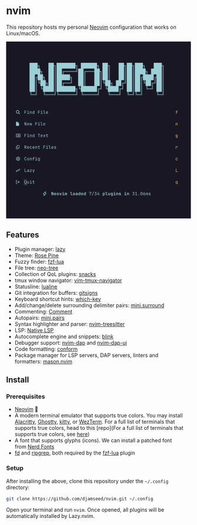 # nvim

This repository hosts my personal [Neovim](https://neovim.io) configuration that works on Linux/macOS.

![cover](nvim.png)

## Features

- Plugin manager: [lazy](https://github.com/folke/lazy.nvim)
- Theme: [Rose Pine](https://github.com/rose-pine/neovim)
- Fuzzy finder: [fzf-lua](https://github.com/ibhagwan/fzf-lua)
- File tree: [neo-tree](https://github.com/nvim-neo-tree/neo-tree.nvim)
- Collection of QoL plugins: [snacks](https://github.com/folke/snacks.nvim)
- tmux window navigator: [vim-tmux-navigator](https://github.com/christoomey/vim-tmux-navigator)
- Statusline: [lualine](https://github.com/nvim-lualine/lualine.nvim)
- Git integration for buffers: [gitsigns](https://github.com/lewis6991/gitsigns.nvim)
- Keyboard shortcut hints: [which-key](https://github.com/folke/which-key.nvim)
- Add/change/delete surrounding delimiter pairs: [mini.surround](https://github.com/echasnovski/mini.surround)
- Commenting: [Comment](https://github.com/numToStr/Comment.nvim)
- Autopairs: [mini.pairs](https://github.com/echasnovski/mini.pairs)
- Syntax highlighter and parser: [nvim-treesitter](https://github.com/nvim-treesitter/nvim-treesitter)
- LSP: [Native LSP](https://neovim.io/doc/user/lsp.html)
- Autocomplete engine and snippets: [blink](https://github.com/Saghen/blink.cmp)
- Debugger support: [nvim-dap](https://github.com/mfussenegger/nvim-dap) and [nvim-dap-ui](https://github.com/rcarriga/nvim-dap-ui)
- Code formatting: [conform](https://github.com/stevearc/conform.nvim)
- Package manager for LSP servers, DAP servers, linters and formatters: [mason.nvim](https://github.com/williamboman/mason.nvim)

## Install

### Prerequisites

- [Neovim](https://neovim.io) 👻
- A modern terminal emulator that supports true colors. You may install [Alacritty](https://alacritty.org), [Ghostty](https://ghostty.org), [kitty](https://sw.kovidgoyal.net/kitty), or [WezTerm](https://wezfurlong.org/wezterm). For a full list of terminals that supports true colors, head to this [repo](For a full list of terminals that supports true colors, see [here](https://github.com/termstandard/colors?tab=readme-ov-file#terminal-emulators))
- A font that supports glyphs (icons). We can install a patched font from [Nerd Fonts](https://www.nerdfonts.com/)
- [fd](https://github.com/sharkdp/fd) and [ripgrep](https://github.com/BurntSushi/ripgrep), both required by the [fzf-lua](https://github.com/ibhagwan/fzf-lua?tab=readme-ov-file) plugin

### Setup

After installing the above, clone this repository under the `~/.config` directory:

```sh
git clone https://github.com/djamseed/nvim.git ~/.config
```

Open your terminal and run `nvim`. Once opened, all plugins will be automatically installed by Lazy.nvim.
